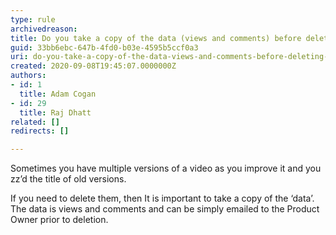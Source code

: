 ```yaml
---
type: rule
archivedreason: 
title: Do you take a copy of the data (views and comments) before deleting a version for good?
guid: 33bb6ebc-647b-4fd0-b03e-4595b5ccf0a3
uri: do-you-take-a-copy-of-the-data-views-and-comments-before-deleting-a-version-for-good
created: 2020-09-08T19:45:07.0000000Z
authors:
- id: 1
  title: Adam Cogan
- id: 29
  title: Raj Dhatt
related: []
redirects: []

---
```


Sometimes you have multiple versions of a video as you improve it and you zz’d the title of old versions.

<!--endintro-->

If you need to delete them, then It is important to take a copy of the ‘data’. The data is views and comments and can be simply emailed to the Product Owner prior to deletion.
